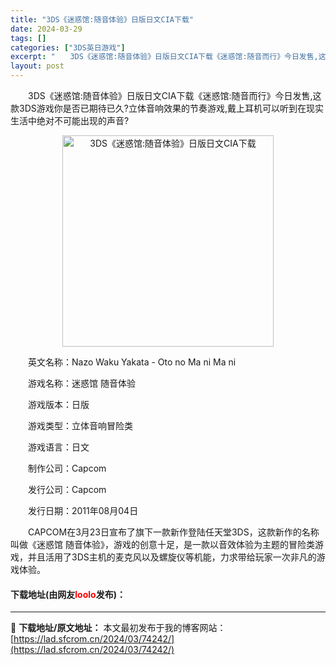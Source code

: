 ```yaml
---
title: "3DS《迷惑馆:随音体验》日版日文CIA下载"
date: 2024-03-29
tags: []
categories: ["3DS英日游戏"]
excerpt: "　　3DS《迷惑馆:随音体验》日版日文CIA下载《迷惑馆:随音而行》今日发售,这款3DS游戏你是否已期待已久?立体音响效果的节奏游戏,戴上耳机可以听到在现实生活中绝对不可能出现的声音? 　　英文名称：Nazo Waku Yakata - Oto no Ma ni Ma ni 　　游戏名称：迷惑馆 随&hellip;"
layout: post
---
```


 <p>　　3DS《迷惑馆:随音体验》日版日文CIA下载《迷惑馆:随音而行》今日发售,这款3DS游戏你是否已期待已久?立体音响效果的节奏游戏,戴上耳机可以听到在现实生活中绝对不可能出现的声音?</p> <p align="center"><img align="" border="0" src="https://lad.sfcrom.cn/wp-content/uploads/2024/03/20240329_660621b247e3d.webp" width="338" alt="3DS《迷惑馆:随音体验》日版日文CIA下载" /></p> <p>　　英文名称：Nazo Waku Yakata - Oto no Ma ni Ma ni</p> <p>　　游戏名称：迷惑馆 随音体验</p> <p>　　游戏版本：日版</p> <p>　　游戏类型：立体音响冒险类</p> <p>　　游戏语言：日文</p> <p>　　制作公司：Capcom</p> <p>　　发行公司：Capcom</p> <p>　　发行日期：2011年08月04日</p> <p>　　CAPCOM在3月23日宣布了旗下一款新作登陆任天堂3DS，这款新作的名称叫做《迷惑馆 随音体验》，游戏的创意十足，是一款以音效体验为主题的冒险类游戏，并且活用了3DS主机的麦克风以及螺旋仪等机能，力求带给玩家一次非凡的游戏体验。</p> <p><h4>下载地址(由网友<font color="red">loolo</font>发布)：</h4></p> 

---
📖 **下载地址/原文地址：** 本文最初发布于我的博客网站：[https://lad.sfcrom.cn/2024/03/74242/](https://lad.sfcrom.cn/2024/03/74242/)
